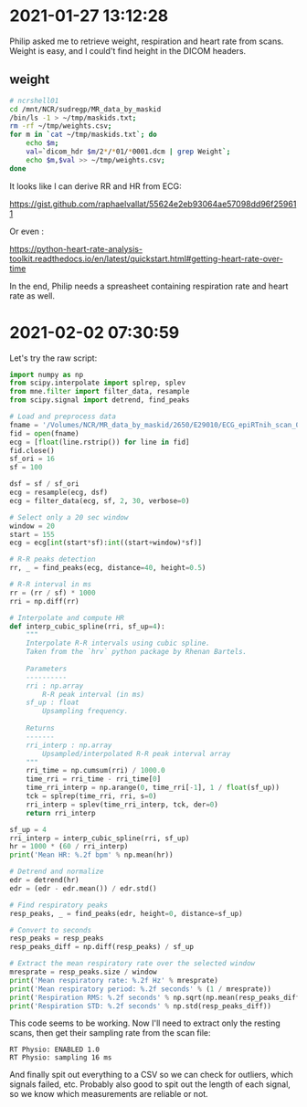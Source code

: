 # 2021-01-27 13:12:28

Philip asked me to retrieve weight, respiration and heart rate from scans.
Weight is easy, and I could't find height in the DICOM headers. 

## weight

```bash
# ncrshell01
cd /mnt/NCR/sudregp/MR_data_by_maskid
/bin/ls -1 > ~/tmp/maskids.txt;
rm -rf ~/tmp/weights.csv;
for m in `cat ~/tmp/maskids.txt`; do
    echo $m;
    val=`dicom_hdr $m/2*/*01/*0001.dcm | grep Weight`;
    echo $m,$val >> ~/tmp/weights.csv;
done
```

It looks like I can derive RR and HR from ECG:

https://gist.github.com/raphaelvallat/55624e2eb93064ae57098dd96f259611

Or even :

https://python-heart-rate-analysis-toolkit.readthedocs.io/en/latest/quickstart.html#getting-heart-rate-over-time

In the end, Philip needs a spreasheet containing respiration rate and heart rate
as well.

# 2021-02-02 07:30:59

Let's try the raw script:

```python
import numpy as np
from scipy.interpolate import splrep, splev
from mne.filter import filter_data, resample
from scipy.signal import detrend, find_peaks

# Load and preprocess data
fname = '/Volumes/NCR/MR_data_by_maskid/2650/E29010/ECG_epiRTnih_scan_0010_20190809_185538.1D'
fid = open(fname)
ecg = [float(line.rstrip()) for line in fid]
fid.close()
sf_ori = 16
sf = 100

dsf = sf / sf_ori
ecg = resample(ecg, dsf)
ecg = filter_data(ecg, sf, 2, 30, verbose=0)

# Select only a 20 sec window
window = 20
start = 155
ecg = ecg[int(start*sf):int((start+window)*sf)]

# R-R peaks detection
rr, _ = find_peaks(ecg, distance=40, height=0.5)

# R-R interval in ms
rr = (rr / sf) * 1000
rri = np.diff(rr)

# Interpolate and compute HR
def interp_cubic_spline(rri, sf_up=4):
    """
    Interpolate R-R intervals using cubic spline.
    Taken from the `hrv` python package by Rhenan Bartels.
    
    Parameters
    ----------
    rri : np.array
        R-R peak interval (in ms)
    sf_up : float
        Upsampling frequency.
    
    Returns
    -------
    rri_interp : np.array
        Upsampled/interpolated R-R peak interval array
    """
    rri_time = np.cumsum(rri) / 1000.0
    time_rri = rri_time - rri_time[0]
    time_rri_interp = np.arange(0, time_rri[-1], 1 / float(sf_up))
    tck = splrep(time_rri, rri, s=0)
    rri_interp = splev(time_rri_interp, tck, der=0)
    return rri_interp

sf_up = 4
rri_interp = interp_cubic_spline(rri, sf_up) 
hr = 1000 * (60 / rri_interp)
print('Mean HR: %.2f bpm' % np.mean(hr))

# Detrend and normalize
edr = detrend(hr)
edr = (edr - edr.mean()) / edr.std()

# Find respiratory peaks
resp_peaks, _ = find_peaks(edr, height=0, distance=sf_up)

# Convert to seconds
resp_peaks = resp_peaks
resp_peaks_diff = np.diff(resp_peaks) / sf_up

# Extract the mean respiratory rate over the selected window
mresprate = resp_peaks.size / window
print('Mean respiratory rate: %.2f Hz' % mresprate)
print('Mean respiratory period: %.2f seconds' % (1 / mresprate))
print('Respiration RMS: %.2f seconds' % np.sqrt(np.mean(resp_peaks_diff**2)))
print('Respiration STD: %.2f seconds' % np.std(resp_peaks_diff))
```

This code seems to be working. Now I'll need to extract only the resting scans,
then get their sampling rate from the scan file:

```
RT Physio: ENABLED 1.0
RT Physio: sampling 16 ms
```

And finally spit out everything to a CSV so we can check for outliers, which
signals failed, etc. Probably also good to spit out the length of each signal,
so we know which measurements are reliable or not.